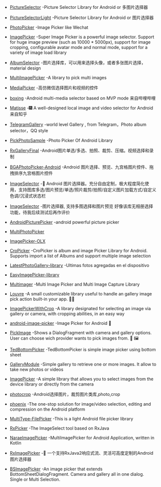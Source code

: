 - [PictureSelector](https://github.com/LuckSiege/PictureSelector) -Picture Selector Library for Android or 多图片选择器

- [PictureSelectorLight](https://github.com/LuckSiege/PictureSelectorLight) -Picture Selector Library for Android or 图片选择器

- [PhotoPicker](https://github.com/donglua/PhotoPicker) -Image Picker like Wechat

- [ImagePicker](https://github.com/martin90s/ImagePicker) -Super Image Picker is a powerful image selector. Support for huge image preview (such as 10000 * 5000px), support for image cropping, configurable avatar mode and normal mode, support for a variety of image load library

- [AlbumSelector](https://github.com/lijunguan/AlbumSelector) -图片选择库，可以用来选择头像，或者多张图片选择， material design

- [MultiImagePicker](https://github.com/yazeed44/MultiImagePicker) -A library to pick multi images

- [MediaPicker](https://github.com/xushihai/MediaPicker) -高仿微信选择图片和视频的控件

- [boxing](https://github.com/Bilibili/boxing) -Android multi-media selector based on MVP mode 来自哔哩哔哩

- [Matisse](https://github.com/zhihu/Matisse) -:fireworks: A well-designed local image and video selector for Android 来自知乎

- [TelegramGallery](https://github.com/TangXiaoLv/TelegramGallery) -world level Gallery , from Telegram，Photo album selector，QQ style

- [PickPhotoSample](https://github.com/Werb/PickPhotoSample) -Photo Picker Of Android Library

- [RxGalleryFinal](https://github.com/FinalTeam/RxGalleryFinal) -Android图片单选/多选、拍照、裁剪、压缩。视频选择和录制

- [BGAPhotoPicker-Android](https://github.com/bingoogolapple/BGAPhotoPicker-Android) -Android 图片选择、预览、九宫格图片控件、拖拽排序九宫格图片控件

- [ImageSelector](https://github.com/smuyyh/ImageSelector) -:foggy: Android 图片选择器。充分自由定制，极大程度简化使用，支持图库多选/图片预览/单选/照片裁剪/拍照/自定义图片加载方式/自定义色调/沉浸式状态栏

- [ImageSelector](https://github.com/huzhenjie/ImageSelector) -图片选择器, 支持多图选择和图片预览 好像该库无相册选择功能，待我后续测试后再作评价

- [AndroidPicturePicker](https://github.com/ValuesFeng/AndroidPicturePicker) -android powerful picture picker

- [MultiPhotoPicker](https://github.com/nileshpambhar/MultiPhotoPicker)

- [ImagePicker-OLX](https://github.com/RameshBhupathi/ImagePicker-OLX)

- [CroPicker](https://github.com/dev-juyoung/CroPicker) -CroPicker is album and image Picker Library for Android. Supports import a list of Albums and support multiple image selection

- [LatestPhotoGallery-library](https://github.com/oswaldo89/LatestPhotoGallery-library) -Ultimas fotos agregadas en el dispositivo

- [EasyImagePicker-library](https://github.com/oswaldo89/EasyImagePicker-library)

- [Multimager](https://github.com/vansikrishna/Multimager) -Multi Image Picker and Multi Image Capture Library

- [Louvre](https://github.com/andremion/Louvre) -A small customizable library useful to handle an gallery image pick action built-in your app. 🌄🌠

- [ImagePickerWithCrop](https://github.com/Tofira/ImagePickerWithCrop) -A library designated for selecting an image via gallery or camera, with cropping abilities, in an easy way

- [android-image-picker](https://github.com/esafirm/android-image-picker) -Image Picker for Android 🤖

- [PickImage](https://github.com/jrvansuita/PickImage) -Shows a DialogFragment with camera and gallery options. User can choose wich provider wants to pick images from. 📸 🖼️

- [TedBottomPicker](https://github.com/ParkSangGwon/TedBottomPicker) -TedBottomPicker is simple image picker using bottom sheet

- [GalleryModule](https://github.com/guiguegon/GalleryModule) -Simple gallery to retrieve one or more images. It allow to take new photos or videos

- [ImagePicker](https://github.com/nguyenhoanglam/ImagePicker) -A simple library that allows you to select images from the device library or directly from the camera

- [photocrop](https://github.com/pengyuantao/photocrop) -Android选择图片，裁剪图片类库,photo,crop

- [phoenix](https://github.com/guoxiaoxing/phoenix) -The one-stop solution for image/video selection, editing and compression on the Android platform

- [MultiType-FilePicker](https://github.com/fishwjy/MultiType-FilePicker) -This is a light Android file picker library

- [RxPicker](https://github.com/imuhao/RxPicker) -The ImageSelect tool based on RxJava

- [NaraeImagePicker](https://github.com/WindSekirun/NaraeImagePicker) -MultiImagePicker for Android Application, written in Kotlin

- [RxImagePicker](https://github.com/qingmei2/RxImagePicker) -🌟 一个支持RxJava2响应式流、灵活可高度定制的Android图片选择器

- [BSImagePicker](https://github.com/siralam/BSImagePicker) -An image picker that extends BottomSheetDialogFragment. Camera and gallery all in one dialog. Single or Multi Selection.
